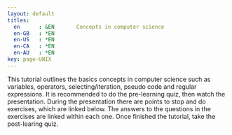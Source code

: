 ```yaml
---
layout: default
titles:
  en      : &EN       Concepts in computer science
  en-GB   : *EN
  en-US   : *EN
  en-CA   : *EN
  en-AU   : *EN
key: page-UNIX
---
```



This tutorial outlines the basics concepts in computer science such as variables, operators, selecting/iteration, pseudo code and regular expressions.
It is recommended to do the pre-learning quiz, then watch the presentation. During the presentation there are points to stop and do exercises, which are linked below. The answers to the questions in the exercises are linked within each one.
Once finished the tutorial, take the post-learing quiz.

